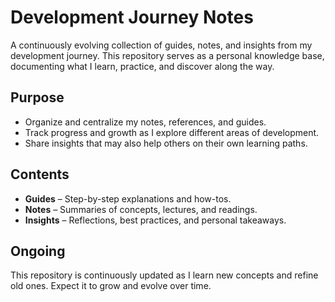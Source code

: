 # Development Journey Notes

A continuously evolving collection of guides, notes, and insights from my development journey. This repository serves as a personal knowledge base, documenting what I learn, practice, and discover along the way.

## Purpose

- Organize and centralize my notes, references, and guides.
- Track progress and growth as I explore different areas of development.
- Share insights that may also help others on their own learning paths.

## Contents

- **Guides** – Step-by-step explanations and how-tos.
- **Notes** – Summaries of concepts, lectures, and readings.
- **Insights** – Reflections, best practices, and personal takeaways.

## Ongoing

This repository is continuously updated as I learn new concepts and refine old ones. Expect it to grow and evolve over time.
